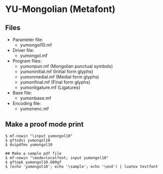 # YU-Mongolian (Metafont)

## Files

- Parameter file:  
  - yumongol10.mf  
- Driver file:  
  - yumongol.mf  
- Program files:  
  - yumonpun.mf (Mongolian punctual symbols)
  - yumoninitial.mf (Initial form glyphs)
  - yumonmedial.mf (Medial form glyphs)
  - yumonfinal.mf (Final form glyphs)
  - yumonligature.mf (Ligatures)
- Base file:  
  - yumonbase.mf  
- Encoding file:  
  - yumonenc.mf  

## Make a proof mode print
```
$ mf-nowin "\input yumongol10"  
$ gftodvi yumongol10  
$ dvipdfmx yumongol10  

## Make a sample pdf file
$ mf-nowin "\mode=localfont; input yumongol10"  
$ gftopk yumongol10.600gf  
$ (echo 'yumongol10'; echo '\sample'; echo '\end') | luatex testfont  

